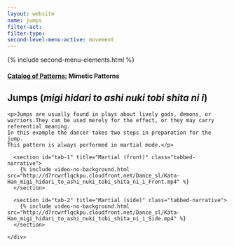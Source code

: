 ```yaml
---
layout: website
name: jumps
filter-act:
filter-type:
second-level-menu-active: movement
---
```

{% include second-menu-elements.html %}

<main class="page-content">
  <div class="text-container">
    <h4><a href="/movement#catalog">Catalog of Patterns:</a> Mimetic Patterns</h4>
    <h2>Jumps (<em>migi hidari to ashi nuki tobi shita ni i</em>)</h2>

    <p>Jumps are usually found in plays about lively gods, demons, or warriors.They can be used merely for the effect, or they may carry referential meaning.
    In this example the dancer takes two steps in preparation for the jump.
    This pattern is always performed in martial mode.</p>

  </div>

<div class="tabs-container">
  <div class="tabs-container__links">
    <div class="wrapper">
      <div id="tabs"></div>
    </div>
  </div>
  <div class="tabs-container__content">
    <div class="wrapper">

      <section id="tab-1" title="Martial (front)" class="tabbed-narrative">
        {% include video-no-background.html src="http://d7rcwrflqckpu.cloudfront.net/Dance_sl/Kata-Han_migi_hidari_to_ashi_nuki_tobi_shita_ni_i_Front.mp4" %}
      </section>

      <section id="tab-2" title="Martial (side)" class="tabbed-narrative">
        {% include video-no-background.html src="http://d7rcwrflqckpu.cloudfront.net/Dance_sl/Kata-Han_migi_hidari_to_ashi_nuki_tobi_shita_ni_i_Side.mp4" %}
      </section>

    </div>
  </div>
</div>
</main>
